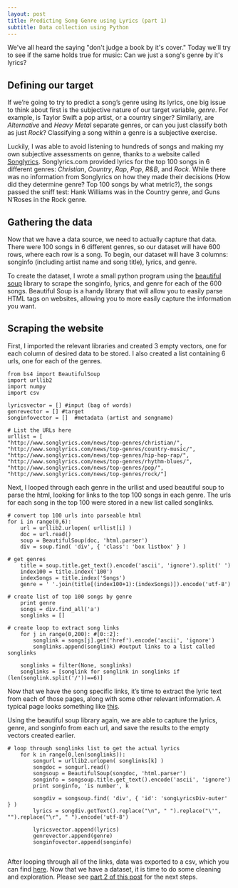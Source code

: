 ```yaml
---
layout: post
title: Predicting Song Genre using Lyrics (part 1)
subtitle: Data collection using Python
---
```


We've all heard the saying "don't judge a book by it's cover." Today we'll try to see if the same holds true for music: Can we just a song's genre by it's lyrics?

## Defining our target
If we’re going to try to predict a song’s genre using its lyrics, one big issue to think about first is the subjective nature of our target variable, _genre_. For example, is Taylor Swift a pop artist, or a country singer? Similarly, are _Alternative_ and _Heavy Metal_ separate genres, or can you just classify both as just _Rock_?  Classifying a song within a genre is a subjective exercise.
 
Luckily, I was able to avoid listening to hundreds of songs and making my own subjective assessments on genre, thanks to a website called [Songlyrics](http://www.songlyrics.com/news/top-genres/country-music). Songlyrics.com provided lyrics for the top 100 songs in 6 different genres: _Christian_, _Country_, _Rap_, _Pop_, _R&B_, and _Rock_. While there was no information from Songlyrics on how they made their decisions (How did they determine genre? Top 100 songs by what metric?), the songs passed the sniff test: Hank Williams was in the Country genre, and Guns N’Roses in the Rock genre.

## Gathering the data
Now that we have a data source, we need to actually capture that data. There were 100 songs in 6 different genres, so our dataset will have 600 rows, where each row is a song. To begin, our dataset will have 3 columns: songinfo (including artist name and song title), lyrics, and genre.

To create the dataset, I wrote a small python program using the [beautiful soup](https://www.crummy.com/software/BeautifulSoup/bs4/doc/) library to scrape the songinfo, lyrics, and genre for each of the 600 songs. Beautiful Soup is a handy library that will allow you to easily parse HTML tags on websites, allowing you to more easily capture the information you want.

## Scraping the website
First, I imported the relevant libraries and created 3 empty vectors, one for each column of desired data to be stored. I also created a list containing 6 urls, one for each of the genres.

<pre><code class="language-python line-numbers">from bs4 import BeautifulSoup
import urllib2
import numpy
import csv
 
lyricsvector = [] #input (bag of words)
genrevector = [] #target
songinfovector = []  #metadata (artist and songname)

# List the URLs here
urllist = [
"http://www.songlyrics.com/news/top-genres/christian/",
"http://www.songlyrics.com/news/top-genres/country-music/",
"http://www.songlyrics.com/news/top-genres/hip-hop-rap/",
"http://www.songlyrics.com/news/top-genres/rhythm-blues/",
"http://www.songlyrics.com/news/top-genres/pop/",
"http://www.songlyrics.com/news/top-genres/rock/"]
</code></pre>

Next, I looped through each genre in the urllist and used beautiful soup to parse the html, looking for links to the top 100 songs in each genre. The urls for each song in the top 100 were stored in a new list called songlinks. 

<pre><code class="language-python line-numbers"># convert top 100 urls into parseable html
for i in range(0,6):
    url = urllib2.urlopen( urllist[i] )
    doc = url.read()
    soup = BeautifulSoup(doc, 'html.parser')
    div = soup.find( 'div', { 'class': 'box listbox' } )
 
# get genres
    title = soup.title.get_text().encode('ascii', 'ignore').split(' ')
    index100 = title.index('100')
    indexSongs = title.index('Songs')
    genre = ' '.join(title[(index100+1):(indexSongs)]).encode('utf-8')
 
# create list of top 100 songs by genre
    print genre
    songs = div.find_all('a')
    songlinks = []

# create loop to extract song links
    for j in range(0,200): #[0::2]:
        songlink = songs[j].get('href').encode('ascii', 'ignore')
        songlinks.append(songlink) #output links to a list called songlinks

    songlinks = filter(None, songlinks)
    songlinks = [songlink for songlink in songlinks if (len(songlink.split('/'))==6)]
</code></pre>

Now that we have the song specific links, it’s time to extract the lyric text from each of those pages, along with some other relevant information. A typical page looks something like [this](http://www.songlyrics.com/the-beatles/yesterday-lyrics/). 

Using the beautiful soup library again, we are able to capture the lyrics, genre, and songinfo from each url, and save the results to the empty vectors created earlier. 
 
<pre><code class="language-python line-numbers"># loop through songlinks list to get the actual lyrics
    for k in range(0,len(songlinks)):
        songurl = urllib2.urlopen( songlinks[k] )
        songdoc = songurl.read()
        songsoup = BeautifulSoup(songdoc, 'html.parser')
        songinfo = songsoup.title.get_text().encode('ascii', 'ignore')
        print songinfo, 'is number', k

        songdiv = songsoup.find( 'div', { 'id': 'songLyricsDiv-outer' } )
        lyrics = songdiv.getText().replace("\n", " ").replace("\'", "").replace("\r", " ").encode('utf-8')

        lyricsvector.append(lyrics)
        genrevector.append(genre)
        songinfovector.append(songinfo)
 
</code></pre>

After looping through all of the links, data was exported to a csv, which you can find [here](/img/songlyrics/textminingAllLyrics.csv).
Now that we have a dataset, it is time to do some cleaning and exploration. Please see [part 2 of this post](https://riazhedayati.github.io/blog/predict-song-genre-pt2/) for the next steps.

